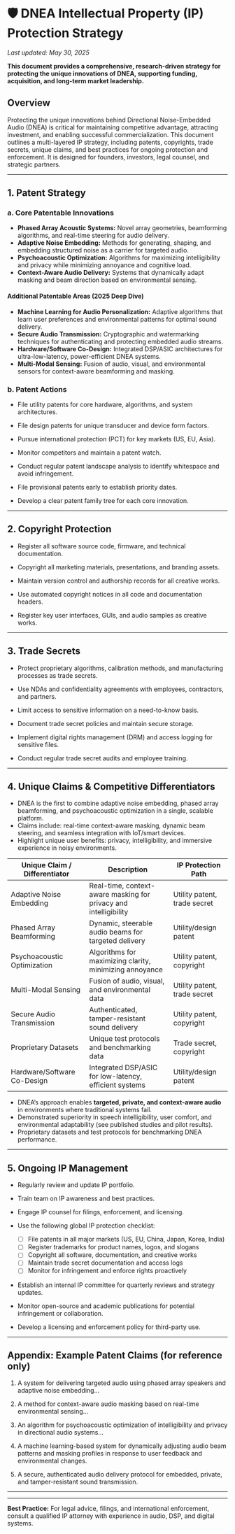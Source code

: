 # 🛡️ DNEA Intellectual Property (IP) Protection Strategy

*Last updated: May 30, 2025*

**This document provides a comprehensive, research-driven strategy for protecting the unique innovations of DNEA, supporting funding, acquisition, and long-term market leadership.**

## Overview
Protecting the unique innovations behind Directional Noise-Embedded Audio (DNEA) is critical for maintaining competitive advantage, attracting investment, and enabling successful commercialization. This document outlines a multi-layered IP strategy, including patents, copyrights, trade secrets, unique claims, and best practices for ongoing protection and enforcement. It is designed for founders, investors, legal counsel, and strategic partners.

---

## 1. Patent Strategy
### a. Core Patentable Innovations
- **Phased Array Acoustic Systems:** Novel array geometries, beamforming algorithms, and real-time steering for audio delivery.
- **Adaptive Noise Embedding:** Methods for generating, shaping, and embedding structured noise as a carrier for targeted audio.
- **Psychoacoustic Optimization:** Algorithms for maximizing intelligibility and privacy while minimizing annoyance and cognitive load.
- **Context-Aware Audio Delivery:** Systems that dynamically adapt masking and beam direction based on environmental sensing.

#### Additional Patentable Areas (2025 Deep Dive)
- **Machine Learning for Audio Personalization:** Adaptive algorithms that learn user preferences and environmental patterns for optimal sound delivery.
- **Secure Audio Transmission:** Cryptographic and watermarking techniques for authenticating and protecting embedded audio streams.
- **Hardware/Software Co-Design:** Integrated DSP/ASIC architectures for ultra-low-latency, power-efficient DNEA systems.
- **Multi-Modal Sensing:** Fusion of audio, visual, and environmental sensors for context-aware beamforming and masking.

### b. Patent Actions
- File utility patents for core hardware, algorithms, and system architectures.
- File design patents for unique transducer and device form factors.
- Pursue international protection (PCT) for key markets (US, EU, Asia).
- Monitor competitors and maintain a patent watch.

- Conduct regular patent landscape analysis to identify whitespace and avoid infringement.
- File provisional patents early to establish priority dates.
- Develop a clear patent family tree for each core innovation.

---

## 2. Copyright Protection
- Register all software source code, firmware, and technical documentation.
- Copyright all marketing materials, presentations, and branding assets.
- Maintain version control and authorship records for all creative works.

- Use automated copyright notices in all code and documentation headers.
- Register key user interfaces, GUIs, and audio samples as creative works.

---

## 3. Trade Secrets
- Protect proprietary algorithms, calibration methods, and manufacturing processes as trade secrets.
- Use NDAs and confidentiality agreements with employees, contractors, and partners.
- Limit access to sensitive information on a need-to-know basis.
- Document trade secret policies and maintain secure storage.

- Implement digital rights management (DRM) and access logging for sensitive files.
- Conduct regular trade secret audits and employee training.

---

## 4. Unique Claims & Competitive Differentiators
- DNEA is the first to combine adaptive noise embedding, phased array beamforming, and psychoacoustic optimization in a single, scalable platform.
- Claims include: real-time context-aware masking, dynamic beam steering, and seamless integration with IoT/smart devices.
- Highlight unique user benefits: privacy, intelligibility, and immersive experience in noisy environments.

| Unique Claim / Differentiator | Description | IP Protection Path |
|------------------------------|-------------|-------------------|
| Adaptive Noise Embedding | Real-time, context-aware masking for privacy and intelligibility | Utility patent, trade secret |
| Phased Array Beamforming | Dynamic, steerable audio beams for targeted delivery | Utility/design patent |
| Psychoacoustic Optimization | Algorithms for maximizing clarity, minimizing annoyance | Utility patent, copyright |
| Multi-Modal Sensing | Fusion of audio, visual, and environmental data | Utility patent, trade secret |
| Secure Audio Transmission | Authenticated, tamper-resistant sound delivery | Utility patent, copyright |
| Proprietary Datasets | Unique test protocols and benchmarking data | Trade secret, copyright |
| Hardware/Software Co-Design | Integrated DSP/ASIC for low-latency, efficient systems | Utility/design patent |

- DNEA’s approach enables **targeted, private, and context-aware audio** in environments where traditional systems fail.
- Demonstrated superiority in speech intelligibility, user comfort, and environmental adaptability (see published studies and pilot results).
- Proprietary datasets and test protocols for benchmarking DNEA performance.

---

## 5. Ongoing IP Management
- Regularly review and update IP portfolio.
- Train team on IP awareness and best practices.
- Engage IP counsel for filings, enforcement, and licensing.

- Use the following global IP protection checklist:
  - [ ] File patents in all major markets (US, EU, China, Japan, Korea, India)
  - [ ] Register trademarks for product names, logos, and slogans
  - [ ] Copyright all software, documentation, and creative works
  - [ ] Maintain trade secret documentation and access logs
  - [ ] Monitor for infringement and enforce rights proactively

- Establish an internal IP committee for quarterly reviews and strategy updates.
- Monitor open-source and academic publications for potential infringement or collaboration.
- Develop a licensing and enforcement policy for third-party use.

---

## Appendix: Example Patent Claims (for reference only)
1. A system for delivering targeted audio using phased array speakers and adaptive noise embedding...
2. A method for context-aware audio masking based on real-time environmental sensing...
3. An algorithm for psychoacoustic optimization of intelligibility and privacy in directional audio systems...

4. A machine learning-based system for dynamically adjusting audio beam patterns and masking profiles in response to user feedback and environmental changes.
5. A secure, authenticated audio delivery protocol for embedded, private, and tamper-resistant sound transmission.

---

---

**Best Practice:** For legal advice, filings, and international enforcement, consult a qualified IP attorney with experience in audio, DSP, and digital systems.
